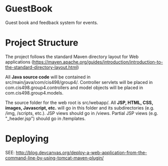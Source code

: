 # GuestBook
Guest book and feedback system for events.

# Project Structure
The project follows the standard Maven directory layout for Web applications (https://maven.apache.org/guides/introduction/introduction-to-the-standard-directory-layout.html)

All **Java source code** will be contained in src/main/java/com/cis498/group4/. Controller servlets will be placed in com.cis498.group4.controllers and model objects will be placed in com.cis498.group4.models.

The source folder for the web root is src/webapp/. All **JSP, HTML, CSS, images, Javascript, etc.** will go in this folder and its subdirectories (e.g. /img, /scripts, etc.). JSP views should go in /views. Partial JSP views (e.g. "\_header.jsp") should go in /templates.

# Deploying
SEE: http://blog.devcanvas.org/deploy-a-web-application-from-the-command-line-by-using-tomcat-maven-plugin/

